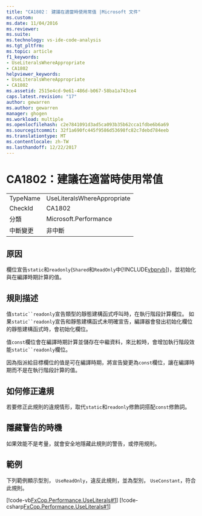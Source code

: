 ```yaml
---
title: "CA1802： 建議在適當時使用常值 |Microsoft 文件"
ms.custom: 
ms.date: 11/04/2016
ms.reviewer: 
ms.suite: 
ms.technology: vs-ide-code-analysis
ms.tgt_pltfrm: 
ms.topic: article
f1_keywords:
- UseLiteralsWhereAppropriate
- CA1802
helpviewer_keywords:
- UseLiteralsWhereAppropriate
- CA1802
ms.assetid: 2515e4cd-9e61-486d-b067-58ba1a743ce4
caps.latest.revision: "17"
author: gewarren
ms.author: gewarren
manager: ghogen
ms.workload: multiple
ms.openlocfilehash: c2e7841091d3ad5ca093b35b62cca1fdbe6b6a69
ms.sourcegitcommit: 32f1a690fc445f9586d53698fc82c7debd784eeb
ms.translationtype: MT
ms.contentlocale: zh-TW
ms.lasthandoff: 12/22/2017
---
```

# <a name="ca1802-use-literals-where-appropriate"></a>CA1802：建議在適當時使用常值
|||  
|-|-|  
|TypeName|UseLiteralsWhereAppropriate|  
|CheckId|CA1802|  
|分類|Microsoft.Performance|  
|中斷變更|非中斷|  
  
## <a name="cause"></a>原因  
 欄位宣告`static`和`readonly`(`Shared`和`ReadOnly`中[!INCLUDE[vbprvb](../code-quality/includes/vbprvb_md.md)])，並初始化與在編譯時期計算的值。  
  
## <a name="rule-description"></a>規則描述  
 值`static``readonly`宣告類型的靜態建構函式呼叫時，在執行階段計算欄位。 如果`static``readonly`宣告和靜態建構函式未明確宣告，編譯器會發出初始化欄位的靜態建構函式時，會初始化欄位。  
  
 值`const`欄位會在編譯時期計算並儲存在中繼資料，來比較時，會增加執行階段效能`static``readonly`欄位。  
  
 因為指派給目標欄位的值是可在編譯時期，將宣告變更為`const`欄位，讓在編譯時期而不是在執行階段計算的值。  
  
## <a name="how-to-fix-violations"></a>如何修正違規  
 若要修正此規則的違規情形，取代`static`和`readonly`修飾詞搭配`const`修飾詞。  
  
## <a name="when-to-suppress-warnings"></a>隱藏警告的時機  
 如果效能不是考量，就會安全地隱藏此規則的警告，或停用規則。  
  
## <a name="example"></a>範例  
 下列範例顯示型別， `UseReadOnly`，違反此規則，並為型別， `UseConstant`，符合此規則。  
  
 [!code-vb[FxCop.Performance.UseLiterals#1](../code-quality/codesnippet/VisualBasic/ca1802-use-literals-where-appropriate_1.vb)]
 [!code-csharp[FxCop.Performance.UseLiterals#1](../code-quality/codesnippet/CSharp/ca1802-use-literals-where-appropriate_1.cs)]